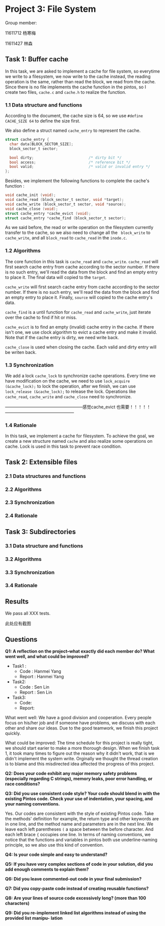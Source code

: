 # Project 3: File System

Group member:

11611712 杨寒梅

11611427 林森

## Task 1: Buffer cache

In this task, we are asked to implement a cache for file system, so everytime we write to a filesystem, we now write to the cache instead, the reading operation is the same, rather than read the block, we read from the cache. Since there is no file implements the cache function in the pintos, so I create two files, `cache.c` and `cache.h` to realize the function. 

### 1.1 Data structure and functions

According to the document, the cache size is 64, so we use `#define CACHE_SIZE 64` to define the size first.

We also define a struct named `cache_entry` to represent the cache.

```C
struct cache_entry {
  char data[BLOCK_SECTOR_SIZE];
  block_sector_t sector;

  bool dirty;                         /* dirty bit */
  bool access;                        /* reference bit */
  bool valid;                         /* valid or invalid entry */
};
```

Besides, we implement the following functions to complete the cache's function :

```C
void cache_init (void);
void cache_read (block_sector_t sector, void *target);
void cache_write (block_sector_t sector, void *source);
void cache_close (void);
struct cache_entry *cache_evict (void);
struct cache_entry *cache_find (block_sector_t sector);
```

As we said before, the read or write operation on the filesystem currently transfer to the cache, so we also need to change all the ` block_write` to `cache_write`, and all `block_read` to `cache_read` in the `inode.c`.

### 1.2 Algorithms

The core function in this task is `cache_read` and `cache_write`.  `cache_read` will first search cache entry from cache according to the sector number. If there is no such entry, we'll read the data from the block and find an empty entry to place it. The final data will copied to the `target`.

`cache_write` will first search cache entry from cache according to the sector number.  If there is no such entry, we'll read the data from the block and find an empty entry to place it. Finally, `source` will copied to the cache entry's data.

`cache_find` is a until function for  `cache_read` and `cache_write`, just iterate over the cache to find if hit or miss.

`cache_evict` is to find an empty (invalid) cache entry in the cache. If there isn't one, we use clock algorithm to evict a cache entry and make it invalid. Note that if the cache entry is dirty, we need write back.

`cache_close` is used when closing the cache. Each valid and dirty entry will be writen back.



### 1.3 Synchronization

We add a lock `cache_lock` to synchronize cache operations. Every time we have modification on the cache, we need to use `lock_acquire (&cache_lock);` to lock the operation, after we finish, we can use `lock_release (&cache_lock);` to release the lock. Operations like `cache_read`, `cache_write` and `cache_close` need to synchronize.

——————————————————感觉cache_evict 也需要！！！！！————————————————

### 1.4 Rationale

In this task, we implement a cache for filesystem. To achieve the goal, we create a new structure named `cache` and also realize some operations on cache. Lock is used in this task to prevent race condition.

## Task 2: Extensible files

### 2.1 Data structures and functions

### 2.2 Algorithms

### 2.3 Synchronization

### 2.4 Rationale



## Task 3: Subdirectories

### 3.1 Data structure and functions

### 3.2 Algorithms

### 3.3 Synchronization

### 3.4 Rationale



## Results

We pass all XXX tests.

此处应有截图

## Questions

**Q1: A reflection on the project–what exactly did each member do? What went well, and what could be improved?**

- Task1 :
  - Code : Hanmei Yang
  - Report : Hanmei Yang
- Task2:
  - Code : Sen Lin
  - Report : Sen Lin
- Task3:
  - Code: 
  - Report: 

What went well: We have a good division and cooperation. Every people focus on his/her job and if someone have problems, we discuss with each other and share our ideas. Due to the good teamwork, we finish this project quickly.

What could be improved: The time schedule for this project is really tight, we should start earier to make a more thorough design. When we finish task 1, it took many times to figure out the reason why it didn't work, that is we didn't implement the system write. Orginally we thought the thread creation is to blame and this misdirected idea affected the progress of this project.

**Q2: Does your code exhibit any major memory safety problems (especially regarding C strings), memory leaks, poor error handling, or race conditions?** 



**Q3: Did you use consistent code style? Your code should blend in with the existing Pintos code. Check your use of indentation, your spacing, and your naming conventions.** 

Yes. Our codes are consistent with the style of existing Pintos code. Take the methods' definition for example, the return type and other keywords are in one line, and the method name and parameters are in the next line. We leave each left parentheses `(`  a space between the before character. And each left brace `{` occupies one line. In terms of naming conventions, we notice that the functions and variables in pintos both use underline-naming principle, so we also use this kind of convention.

**Q4: Is your code simple and easy to understand?** 



**Q5: If you have very complex sections of code in your solution, did you add enough comments to explain them?** 



**Q6: Did you leave commented-out code in your final submission?** 



**Q7: Did you copy-paste code instead of creating reusable functions?** 



**Q8: Are your lines of source code excessively long? (more than 100 characters)** 



**Q9: Did you re-implement linked list algorithms instead of using the provided list manipu-**
**lation**



